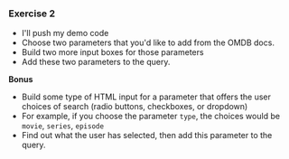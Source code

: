### Exercise 2

- I'll push my demo code
- Choose two parameters that you'd like to add from the OMDB docs.
- Build two more input boxes for those parameters
- Add these two parameters to the query.

**Bonus**
- Build some type of HTML input for a parameter that offers the user choices of search (radio buttons, checkboxes, or dropdown)
- For example, if you choose the parameter `type`, the choices would be `movie`, `series`, `episode`
- Find out what the user has selected, then add this parameter to the query. 
